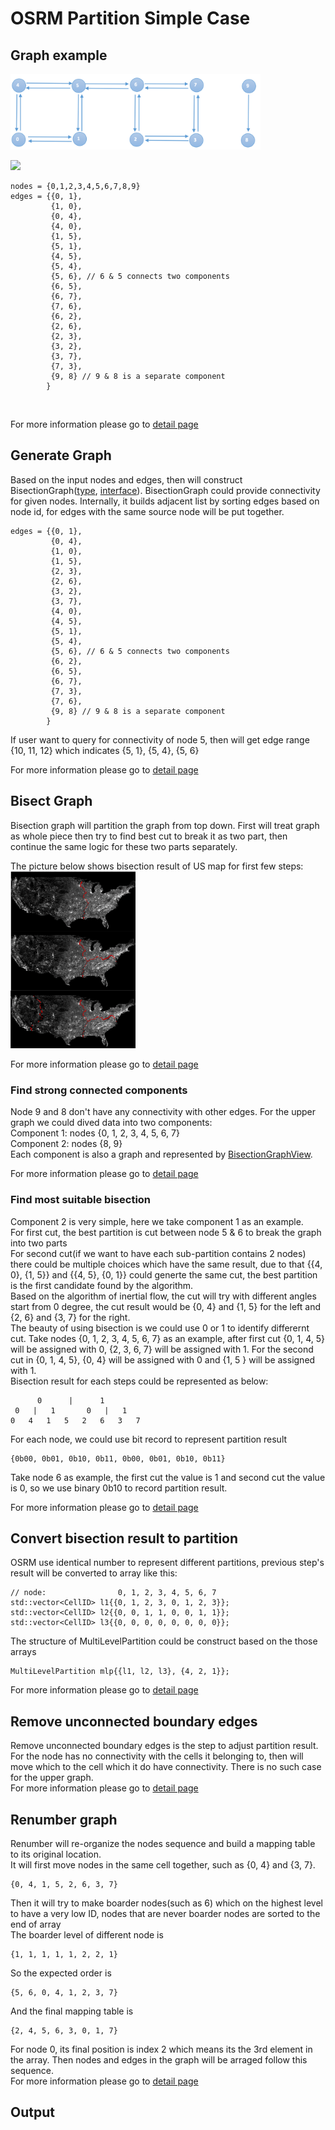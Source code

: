 # OSRM Partition Simple Case

## Graph example

<img src="../../graph/osrm_partition_graph_example.png" alt="osrm_partition_graph_example" width="400"/>

![](https://wiki.openstreetmap.org/wiki/File:Height-Restriction-Barrier.jpg)
<br/>

```
nodes = {0,1,2,3,4,5,6,7,8,9}
edges = {{0, 1},
         {1, 0},
         {0, 4},
         {4, 0},
         {1, 5},
         {5, 1},
         {4, 5},
         {5, 4},
         {5, 6}, // 6 & 5 connects two components
         {6, 5},
         {6, 7},
         {7, 6},
         {6, 2},
         {2, 6},
         {2, 3},
         {3, 2},
         {3, 7},
         {7, 3},
         {9, 8} // 9 & 8 is a separate component
        }
```
<br/>




For more information please go to [detail page](./osrm_partition_detail.md#partition-input) <br/>

## Generate Graph

Based on the input nodes and edges, then will construct BisectionGraph([type](https://github.com/Project-OSRM/osrm-backend/blob/v5.20.0/include/partitioner/bisection_graph.hpp#L56), [interface](https://github.com/Project-OSRM/osrm-backend/blob/v5.20.0/include/partitioner/partition_graph.hpp#L64)).  BisectionGraph could provide connectivity for given nodes.
Internally, it builds adjacent list by sorting edges based on node id, for edges with the same source node will be put together. <br/>

```
edges = {{0, 1},
         {0, 4},
         {1, 0},
         {1, 5},
         {2, 3},
         {2, 6},
         {3, 2},
         {3, 7},
         {4, 0},
         {4, 5},
         {5, 1},
         {5, 4},
         {5, 6}, // 6 & 5 connects two components
         {6, 2},
         {6, 5},
         {6, 7},
         {7, 3},
         {7, 6},
         {9, 8} // 9 & 8 is a separate component
        }
```
If user want to query for connectivity of node 5, then will get edge range {10, 11, 12} which indicates {5, 1}, {5, 4}, {5, 6} <br/>

For more information please go to [detail page](./osrm_partition_detail.md#generate-graph) <br/>

## Bisect Graph
Bisection graph will partition the graph from top down.  First will treat graph as whole piece then try to find best cut to break it as two part, then continue the same logic for these two parts separately.   <br/>

The picture below shows bisection result of US map for first few steps: <br/>
<img src="../../references/pictures/inertial_flow_us_cut.png" alt="inertial_flow_us_cut" width="200"/>

For more information please go to [detail page](./osrm_partition_detail.md#bisect-graph)<br/>


### Find strong connected components
Node 9 and 8 don't have any connectivity with other edges.  For the upper graph we could dived data into two components: <br/>
Component 1: nodes {0, 1, 2, 3, 4, 5, 6, 7} <br/>
Component 2: nodes {8, 9} <br/>
Each component is also a graph and represented by [BisectionGraphView](https://github.com/Project-OSRM/osrm-backend/blob/v5.20.0/include/partitioner/bisection_graph_view.hpp#L23). 

For more information please go to [detail page](./osrm_partition_detail.md#find-strong-connected-components) <br/>

### Find most suitable bisection
Component 2 is very simple, here we take component 1 as an example. <br/>
For first cut, the best partition is cut between node 5 & 6 to break the graph into two parts<br/>
For second cut(if we want to have each sub-partition contains 2 nodes) there could be multiple choices which have the same result, due to that {{4, 0}, {1, 5}} and {{4, 5}, {0, 1}} could generte the same cut, the best partition is the first candidate found by the algorithm.   <br/>
Based on the algorithm of inertial flow, the cut will try with different angles start from 0 degree, the cut result would be {0, 4} and {1, 5} for the left and {2, 6} and {3, 7} for the right.<br/>
The beauty of using bisection is we could use 0 or 1 to identify differernt cut.  Take nodes {0, 1, 2, 3, 4, 5, 6, 7} as an example, after first cut {0, 1, 4, 5} will be assigned with 0, {2, 3, 6, 7} will be assigned with 1.  For the second cut in {0, 1, 4, 5}, {0, 4} will be assigned with 0 and {1, 5 } will be assigned with 1. <br/> 
Bisection result for each steps could be represented as below:
 ```
       0      |      1 
  0   |   1       0   |   1       
0   4   1   5   2   6   3   7   
 ```
 For each node, we could use bit record to represent partition result
 ```
{0b00, 0b01, 0b10, 0b11, 0b00, 0b01, 0b10, 0b11}
 ```
Take node 6 as example, the first cut the value is 1 and second cut the value is 0, so we use binary 0b10 to record partition result.<br/>

For more information please go to [detail page](./osrm_partition_detail.md#find-most-suitable-bisection) <br/>


## Convert bisection result to partition
OSRM use identical number to represent different partitions, previous step's result will be converted to array like this:
```
// node:                0, 1, 2, 3, 4, 5, 6, 7
std::vector<CellID> l1{{0, 1, 2, 3, 0, 1, 2, 3}};
std::vector<CellID> l2{{0, 0, 1, 1, 0, 0, 1, 1}};
std::vector<CellID> l3{{0, 0, 0, 0, 0, 0, 0, 0}};
```
The structure of MultiLevelPartition could be construct based on the those arrays
```
MultiLevelPartition mlp{{l1, l2, l3}, {4, 2, 1}};
```
For more information please go to [detail page](./osrm_partition_detail.md#convert-bisection-result-to-partition) <br/>

## Remove unconnected boundary edges
Remove unconnected boundary edges is the step to adjust partition result.  For the node has no connectivity with the cells it belonging to, then will move which to the cell which it do have connectivity.
There is no such case for the upper graph. <br/>
For more information please go to [detail page](./osrm_partition_detail.md#remove-unconnected-boundary-edges) <br/>

## Renumber graph
Renumber will re-organize the nodes sequence and build a mapping table to its original location.<br/>
It will first move nodes in the same cell together, such as {0, 4} and {3, 7}.
```
{0, 4, 1, 5, 2, 6, 3, 7}
```
Then it will try to make boarder nodes(such as 6) which on the highest level to have a very low ID, nodes that are never boarder nodes are sorted to the end of array<br/>
The boarder level of different node is
```
{1, 1, 1, 1, 1, 2, 2, 1}
```
So the expected order is
```
{5, 6, 0, 4, 1, 2, 3, 7}
```
And the final mapping table is
```
{2, 4, 5, 6, 3, 0, 1, 7}
```
For node 0, its final position is index 2 which means its the 3rd element in the array.  Then nodes and edges in the graph will be arraged follow this sequence.<br/>
For more information please go to [detail page](./osrm_partition_detail.md#renumber-graph) <br/>

## Output



